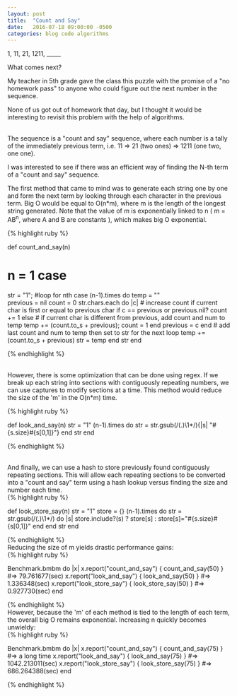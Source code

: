 ```yaml
---
layout: post
title:  "Count and Say"
date:   2016-07-18 09:00:00 -0500
categories: blog code algorithms
---
```


1, 11, 21, 1211, _____

What comes next?

My teacher in 5th grade gave the class this puzzle with the promise of a "no homework pass" to anyone who could figure out the next number in the sequence.

None of us got out of homework that day, but I thought it would be interesting to revisit this problem with the help of algorithms.

<!--more-->
<br>
The sequence is a "count and say" sequence, where each number is a tally of the immediately previous term, i.e. 11 => 21 (two ones) => 1211 (one two, one one).

I was interested to see if there was an efficient way of finding the N-th term of a "count and say" sequence.

The first method that came to mind was to generate each string one by one and form the next term by looking through each character in the previous term. Big O would be equal to O(n*m), where m is the length of the longest string generated. Note that the value of m is exponentially linked to n ( m = AB<sup>n</sup>, where A and B are constants ), which makes big O exponential.

{% highlight ruby %}

def count_and_say(n)
  # n = 1 case
  str = "1";
  #loop for nth case
  (n-1).times do
    temp = ""  
    previous = nil
    count = 0
    str.chars.each do |c|
      # increase count if current char is first or equal to previous char
      if c == previous or previous.nil?
        count += 1
      else
      # if current char is different from previous, add count and num to temp
        temp += (count.to_s + previous);
        count = 1
      end
      previous = c
    end
    # add last count and num to temp then set to str for the next loop
    temp += (count.to_s + previous)
    str = temp
  end
  str
end

{% endhighlight %}

<br>
However, there is some optimization that can be done using regex. If we break up each string into sections with contiguously repeating numbers, we can use captures to modify sections at a time. This method would reduce the size of the 'm' in the O(n*m) time.
<br>

{% highlight ruby %}

def look_and_say(n)
  str = "1"
  (n-1).times do
    str = str.gsub(/(.)\1*/){|s| "#{s.size}#{s[0,1]}"}
  end
  str
end

{% endhighlight %}

<br>
And finally, we can use a hash to store previously found contiguously repeating sections. This will allow each repeating sections to be converted into a "count and say" term using a hash lookup versus finding the size and number each time.
<br>
{% highlight ruby %}

def look_store_say(n)
  str = "1"
  store = {}
  (n-1).times do
    str = str.gsub(/(.)\1*/) do |s|
      store.include?(s) ? store[s] : store[s]="#{s.size}#{s[0,1]}"
    end
  end
  str
end

{% endhighlight %}
<br>
Reducing the size of m yields drastic performance gains:
<br>
{% highlight ruby %}

Benchmark.bmbm do |x|
  x.report("count_and_say") { count_and_say(50) }   #=> 79.761677(sec)
  x.report("look_and_say")  { look_and_say(50)  }   #=> 1.336348(sec)
  x.report("look_store_say") { look_store_say(50) } #=> 0.927730(sec)
end

{% endhighlight %}
<br>
However, because the 'm' of each method is tied to the length of each term, the overall big O remains exponential. Increasing n quickly becomes unwieldy:
<br>
{% highlight ruby %}

Benchmark.bmbm do |x|
  x.report("count_and_say") { count_and_say(75) }   #=> a long time
  x.report("look_and_say")  { look_and_say(75)  }   #=> 1042.213011(sec)
  x.report("look_store_say") { look_store_say(75) } #=> 686.264388(sec)
end

{% endhighlight %}
